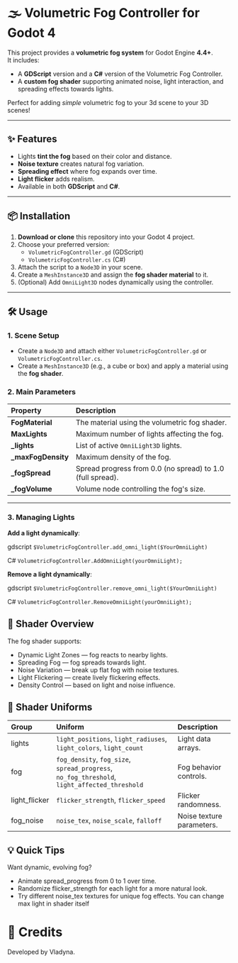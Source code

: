 # 🌫️ Volumetric Fog Controller for Godot 4

This project provides a **volumetric fog system** for Godot Engine **4.4+**.  
It includes:
- A **GDScript** version and a **C#** version of the Volumetric Fog Controller.
- A **custom fog shader** supporting animated noise, light interaction, and spreading effects towards lights.

Perfect for adding *simple* volumetric fog to your 3d scene to your 3D scenes!

---

## ✨ Features

- Lights **tint the fog** based on their color and distance.
- **Noise texture** creates natural fog variation.
- **Spreading effect** where fog expands over time.
- **Light flicker** adds realism.
- Available in both **GDScript** and **C#**.

---

## 📦 Installation

1. **Download or clone** this repository into your Godot 4 project.
2. Choose your preferred version:
   - `VolumetricFogController.gd` (GDScript)
   - `VolumetricFogController.cs` (C#)
3. Attach the script to a `Node3D` in your scene.
4. Create a `MeshInstance3D` and assign the **fog shader material** to it.
5. (Optional) Add `OmniLight3D` nodes dynamically using the controller.

---

## 🛠️ Usage

### 1. Scene Setup
- Create a `Node3D` and attach either `VolumetricFogController.gd` or `VolumetricFogController.cs`.
- Create a `MeshInstance3D` (e.g., a cube or box) and apply a material using the **fog shader**.

### 2. Main Parameters

| Property | Description |
|:---------|:------------|
| **FogMaterial** | The material using the volumetric fog shader. |
| **MaxLights** | Maximum number of lights affecting the fog. |
| **_lights** | List of active `OmniLight3D` lights. |
| **_maxFogDensity** | Maximum density of the fog. |
| **_fogSpread** | Spread progress from 0.0 (no spread) to 1.0 (full spread). |
| **_fogVolume** | Volume node controlling the fog's size. |

---

### 3. Managing Lights

**Add a light dynamically**:

gdscript
`$VolumetricFogController.add_omni_light($YourOmniLight)`

C#
`VolumetricFogController.AddOmniLight(yourOmniLight);`

**Remove a light dynamically**:

gdscript
`$VolumetricFogController.remove_omni_light($YourOmniLight)`

C#
`VolumetricFogController.RemoveOmniLight(yourOmniLight);`

## 🎨 Shader Overview
The fog shader supports:
- Dynamic Light Zones — fog reacts to nearby lights.
- Spreading Fog — fog spreads towards light.
- Noise Variation — break up flat fog with noise textures.
- Light Flickering — create lively flickering effects.
- Density Control — based on light and noise influence.

## 🔧 Shader Uniforms
| Group | Uniform | Description |
|:---------|:------------| :--------|
|lights |	`light_positions`, `light_radiuses`, `light_colors`, `light_count` |	Light data arrays.
|fog | `fog_density`, `fog_size`, `spread_progress`, `no_fog_threshold`, `light_affected_threshold` |	Fog behavior controls.
|light_flicker | `flicker_strength`, `flicker_speed` |	Flicker randomness.
|fog_noise | `noise_tex`, `noise_scale`, `falloff` |	Noise texture parameters.


## 💡 Quick Tips
Want dynamic, evolving fog?
- Animate spread_progress from 0 to 1 over time.
- Randomize flicker_strength for each light for a more natural look.
- Try different noise_tex textures for unique fog effects.
You can change max light in shader itself

# 🙌 Credits
Developed by Vladyna.

